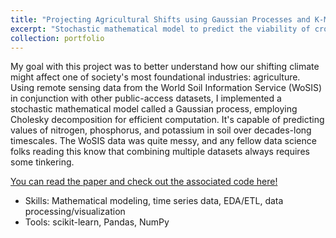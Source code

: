 ```yaml
---
title: "Projecting Agricultural Shifts using Gaussian Processes and K-Means Clustering"
excerpt: "Stochastic mathematical model to predict the viability of crops based on soil conditions. Time series data, mathematical modeling, soil analysis"
collection: portfolio
---
```


My goal with this project was to better understand how our shifting climate might affect one of society's most foundational industries: agriculture. Using remote sensing data from the World Soil Information Service (WoSIS) in conjunction with other public-access datasets, I implemented a stochastic mathematical model called a Gaussian process, employing Cholesky decomposition for efficient computation. It's capable of predicting values of nitrogen, phosphorus, and potassium in soil over decades-long timescales. The WoSIS data was quite messy, and any fellow data science folks reading this know that combining multiple datasets always requires some tinkering. 

[You can read the paper and check out the associated code here!](https://github.com/marklisi1/agricultural-shifts/blob/main/Agricultural-Shift-Prediction.pdf)

* Skills: Mathematical modeling, time series data, EDA/ETL, data processing/visualization
* Tools: scikit-learn, Pandas, NumPy
